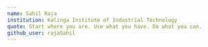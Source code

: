 ```yaml
---
name: Sahil Raja
institution: Kalinga Institute of Industrial Technology
quote: Start where you are. Use what you have. Do what you can.
github_user: rajaSahil
---
```

